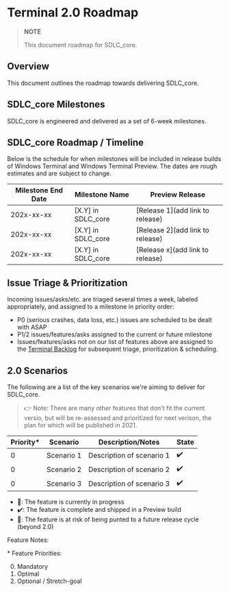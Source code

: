 # Terminal 2.0 Roadmap

> **NOTE**
>
> This document roadmap for SDLC_core.

## Overview

This document outlines the roadmap towards delivering SDLC_core.

## SDLC_core Milestones

SDLC_core is engineered and delivered as a set of 6-week milestones.

## SDLC_core Roadmap / Timeline

Below is the schedule for when milestones will be included in release builds of Windows Terminal and Windows Terminal Preview. The dates are rough estimates and are subject to change.

| Milestone End Date | Milestone Name | Preview Release |
| ------------------ | -------------- | ------------------------- |
| 202x-xx-xx | [X.Y] in SDLC_core | [Release 1](add link to release) |
| 202x-xx-xx | [X.Y] in SDLC_core | [Release 2](add link to release) |
| 202x-xx-xx | [X.Y] in SDLC_core | [Release x](add link to release) |

## Issue Triage & Prioritization

Incoming issues/asks/etc. are triaged several times a week, labeled appropriately, and assigned to a milestone in priority order:

* P0 (serious crashes, data loss, etc.) issues are scheduled to be dealt with ASAP
* P1/2 issues/features/asks  assigned to the current or future milestone
* Issues/features/asks not on our list of features above are assigned to the [Terminal Backlog](https://github.com/microsoft/terminal/milestone/7) for subsequent triage, prioritization & scheduling.

## 2.0 Scenarios

The following are a list of the key scenarios we're aiming to deliver for SDLC_core.

> 👉 Note: There are many other features that don't fit the current versio, but will be re-assessed and prioritized for next verison, the plan for which will be published in 2021.

| Priority\* | Scenario | Description/Notes | State |
| ---------- | -------- | ----------------- | ----- |
| 0 | Scenario 1 | Description of scenario 1 | ✔️ |
| 0 | Scenario 2 | Description of scenario 2 | ✔️ |
| 0 | Scenario 3 | Description of scenario 3 | ✔️ |


* 📝: The feature is currently in progress
* ✔️: The feature is complete and shipped in a Preview build
* 🦶: The feature is at risk of being punted to a future release cycle (beyond 2.0)

Feature Notes:

\* Feature Priorities:

0. Mandatory <br/>
1. Optimal <br/>
2. Optional / Stretch-goal <br/>


[SDLC_core Roadmap]: ./roadmap-20xx.md

